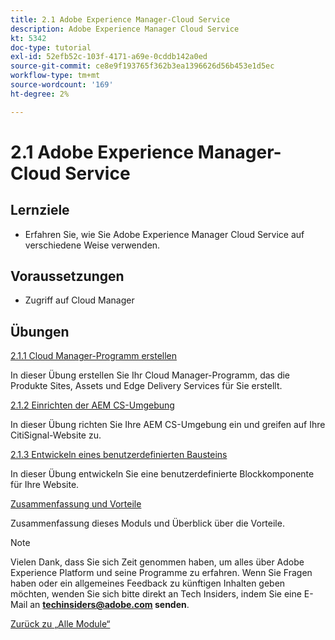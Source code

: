 ```yaml
---
title: 2.1 Adobe Experience Manager-Cloud Service
description: Adobe Experience Manager Cloud Service
kt: 5342
doc-type: tutorial
exl-id: 52efb52c-103f-4171-a69e-0cddb142a0ed
source-git-commit: ce8e9f193765f362b3ea1396626d56b453e1d5ec
workflow-type: tm+mt
source-wordcount: '169'
ht-degree: 2%

---
```


# 2.1 Adobe Experience Manager-Cloud Service

## Lernziele

- Erfahren Sie, wie Sie Adobe Experience Manager Cloud Service auf verschiedene Weise verwenden.

## Voraussetzungen

- Zugriff auf Cloud Manager

## Übungen

[2.1.1 Cloud Manager-Programm erstellen](./ex1.md)

In dieser Übung erstellen Sie Ihr Cloud Manager-Programm, das die Produkte Sites, Assets und Edge Delivery Services für Sie erstellt.

[2.1.2 Einrichten der AEM CS-Umgebung](./ex2.md)

In dieser Übung richten Sie Ihre AEM CS-Umgebung ein und greifen auf Ihre CitiSignal-Website zu.

[2.1.3 Entwickeln eines benutzerdefinierten Bausteins](./ex3.md)

In dieser Übung entwickeln Sie eine benutzerdefinierte Blockkomponente für Ihre Website.

[Zusammenfassung und Vorteile](./summary.md)

Zusammenfassung dieses Moduls und Überblick über die Vorteile.

>[!NOTE]
>
>Vielen Dank, dass Sie sich Zeit genommen haben, um alles über Adobe Experience Platform und seine Programme zu erfahren. Wenn Sie Fragen haben oder ein allgemeines Feedback zu künftigen Inhalten geben möchten, wenden Sie sich bitte direkt an Tech Insiders, indem Sie eine E-Mail an **techinsiders@adobe.com senden**.

[Zurück zu „Alle Module“](../../../overview.md)
